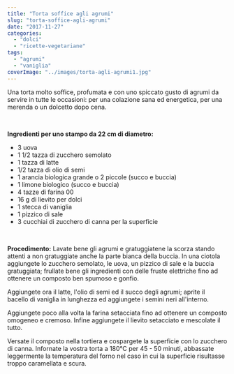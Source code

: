 ```yaml
---
title: "Torta soffice agli agrumi"
slug: "torta-soffice-agli-agrumi"
date: "2017-11-27"
categories: 
  - "dolci"
  - "ricette-vegetariane"
tags: 
  - "agrumi"
  - "vaniglia"
coverImage: "../images/torta-agli-agrumi1.jpg"
---
```


Una torta molto soffice, profumata e con uno spiccato gusto di agrumi da servire in tutte le occasioni: per una colazione sana ed energetica, per una merenda o un dolcetto dopo cena.

 

**Ingredienti per uno stampo da 22 cm di diametro:**

- 3 uova
- 1 1/2 tazza di zucchero semolato
- 1 tazza di latte
- 1/2 tazza di olio di semi
- 1 arancia biologica grande o 2 piccole (succo e buccia)
- 1 limone biologico (succo e buccia)
- 4 tazze di farina 00
- 16 g di lievito per dolci
- 1 stecca di vaniglia
- 1 pizzico di sale
- 3 cucchiai di zucchero di canna per la superficie

 

**Procedimento:** Lavate bene gli agrumi e gratuggiatene la scorza stando attenti a non gratuggiate anche la parte bianca della buccia. In una ciotola aggiungete lo zucchero semolato, le uova, un pizzico di sale e la buccia gratuggiata; frullate bene gli ingredienti con delle fruste elettriche fino ad ottenere un composto ben spumoso e gonfio.

Aggiungete ora il latte, l'olio di semi ed il succo degli agrumi; aprite il bacello di vaniglia in lunghezza ed aggiungete i semini neri all'interno.

Aggiungete poco alla volta la farina setacciata fino ad ottenere un composto omogeneo e cremoso. Infine aggiungete il lievito setacciato e mescolate il tutto.

Versate il composto nella tortiera e cospargete la superficie con lo zucchero di canna. Infornate la vostra torta a 180°C per 45 - 50 minuti, abbassate leggermente la temperatura del forno nel caso in cui la superficie risultasse troppo caramellata e scura.

